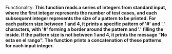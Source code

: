 Functionality: **This function reads a series of integers from standard input, where the first integer represents the number of test cases, and each subsequent integer represents the size of a pattern to be printed. For each pattern size between 1 and 4, it prints a specific pattern of '#' and '.' characters, with '#' forming a border around the pattern and '.' filling the inside. If the pattern size is not between 1 and 4, it prints the message "No esta en el rango". The function prints a concatenation of these patterns for each input integer.**